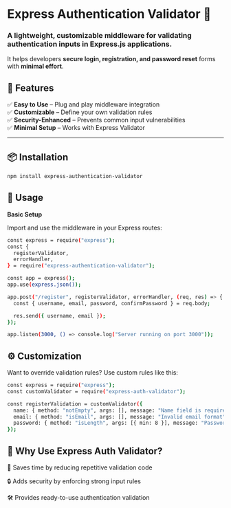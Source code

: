 # Express Authentication Validator 🚀

### A lightweight, customizable middleware for **validating authentication inputs** in Express.js applications.

It helps developers **secure login, registration, and password reset** forms with **minimal effort**.

## 🌟 Features

✅ **Easy to Use** – Plug and play middleware integration  
✅ **Customizable** – Define your own validation rules  
✅ **Security-Enhanced** – Prevents common input vulnerabilities  
✅ **Minimal Setup** – Works with Express Validator

---

## 📦 Installation

```sh
npm install express-authentication-validator
```

## 🔧 Usage

**Basic Setup**

Import and use the middleware in your Express routes:

```sh
const express = require("express");
const {
  registerValidator,
  errorHandler,
} = require("express-authentication-validator");

const app = express();
app.use(express.json());

app.post("/register", registerValidator, errorHandler, (req, res) => {
  const { username, email, password, confirmPassword } = req.body;

  res.send({ username, email });
});

app.listen(3000, () => console.log("Server running on port 3000"));
```

## ⚙️ Customization

Want to override validation rules? Use custom rules like this:

```sh
const express = require("express");
const customValidator = require("express-auth-validator");

const registerValidation = customValidator({
  name: { method: "notEmpty", args: [], message: "Name field is required" },
  email: { method: "isEmail", args: [], message: "Invalid email format" },
  password: { method: "isLength", args: [{ min: 8 }], message: "Password must be at least 8 characters" },
});
```

## 🎯 Why Use Express Auth Validator?

🚀 Saves time by reducing repetitive validation code

🔒 Adds security by enforcing strong input rules

🛠 Provides ready-to-use authentication validation
